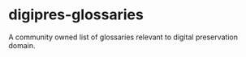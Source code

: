 # digipres-glossaries
A community owned list of glossaries relevant to digital preservation domain.
